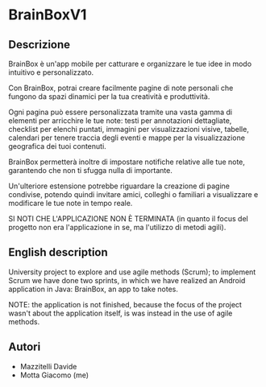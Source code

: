 # BrainBoxV1

## Descrizione

BrainBox è un'app mobile per catturare e organizzare le tue idee in modo intuitivo e personalizzato.

Con BrainBox, potrai creare facilmente pagine di note personali che fungono da spazi dinamici per la tua creatività e produttività.

Ogni pagina può essere personalizzata tramite una vasta gamma di elementi per arricchire le tue note: testi per annotazioni dettagliate, checklist per elenchi puntati, immagini per visualizzazioni visive, tabelle, calendari per tenere traccia degli eventi e mappe per la visualizzazione geografica dei tuoi contenuti. 

BrainBox permetterà inoltre di impostare notifiche relative alle tue note, garantendo che non ti sfugga nulla di importante.

Un'ulteriore estensione potrebbe riguardare la creazione di pagine condivise, potendo quindi invitare amici, colleghi o familiari a visualizzare e modificare le tue note in tempo reale.

SI NOTI CHE L'APPLICAZIONE NON È TERMINATA (in quanto il focus del progetto non era l'applicazione in se, ma l'utilizzo di metodi agili).

## English description

University project to explore and use agile methods (Scrum); to implement Scrum we have done two sprints, in which we have realized an Android application in Java: BrainBox, an app to take notes.

NOTE: the application is not finished, because the focus of the project wasn't about the application itself, is was instead in the use of agile methods.

## Autori
 - Mazzitelli Davide
 - Motta Giacomo (me)

